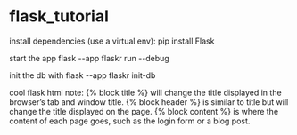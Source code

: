 # flask_tutorial
install dependencies (use a virtual env):
pip install Flask

start the app
flask --app flaskr run --debug

init the db with
flask --app flaskr init-db

cool flask html note:
{% block title %} will change the title displayed in the browser’s tab and window title.
{% block header %} is similar to title but will change the title displayed on the page.
{% block content %} is where the content of each page goes, such as the login form or a blog post.